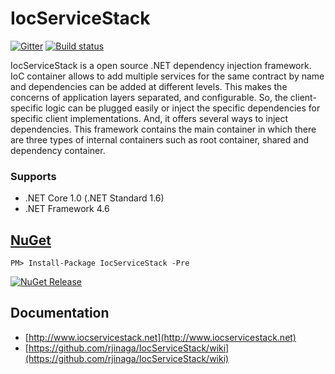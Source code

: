 # IocServiceStack

[![Gitter](https://badges.gitter.im/IocServiceStack/Lobby.svg)](https://gitter.im/IocServiceStack/IocServiceStack)   [![Build status](https://ci.appveyor.com/api/projects/status/bylhcbchnjas953q?svg=true)](https://ci.appveyor.com/project/rjinaga/iocservicestack)

IocServiceStack is a open source .NET dependency injection framework. IoC container allows to add multiple services for the same contract by name and dependencies can be added at different levels. This makes the concerns of application layers separated, and configurable. So, the client-specific logic can be plugged easily or inject the specific dependencies for specific client implementations. And, it offers several ways to inject dependencies. This framework contains the main container in which there are three types of internal containers such as root container, shared and dependency container.

### Supports
- .NET Core 1.0 (.NET Standard 1.6)
- .NET Framework 4.6

## [NuGet](https://www.nuget.org/packages/IocServiceStack/2.0.0-rc-final)
```
PM> Install-Package IocServiceStack -Pre
```
[![NuGet Release](https://img.shields.io/badge/nuget-v2.0.0--rc--final-yellow.svg)](https://www.nuget.org/packages/IocServiceStack/2.0.0-rc-final)

## Documentation 

- [http://www.iocservicestack.net](http://www.iocservicestack.net)
- [https://github.com/rjinaga/IocServiceStack/wiki](https://github.com/rjinaga/IocServiceStack/wiki)
